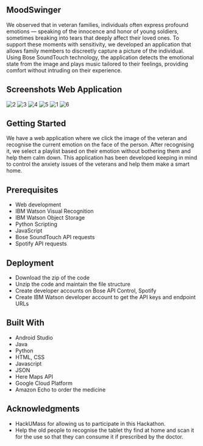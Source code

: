 ## MoodSwinger

We observed that in veteran families, individuals often express profound emotions — speaking of the innocence and honor of young soldiers, sometimes breaking into tears that deeply affect their loved ones. To support these moments with sensitivity, we developed an application that allows family members to discreetly capture a picture of the individual. Using Bose SoundTouch technology, the application detects the emotional state from the image and plays music tailored to their feelings, providing comfort without intruding on their experience.

## Screenshots Web Application

![2](https://user-images.githubusercontent.com/32939619/48394165-7da79e80-e6e0-11e8-9bcb-311ca93f0745.jpg)
![3](https://user-images.githubusercontent.com/32939619/48394164-7da79e80-e6e0-11e8-9f2d-09982b63786f.jpg)
![4](https://user-images.githubusercontent.com/32939619/48394163-7da79e80-e6e0-11e8-940d-c2442a776098.jpg)
![5](https://user-images.githubusercontent.com/32939619/48394162-7da79e80-e6e0-11e8-851b-acf0fb7d85d8.jpg)
![1](https://user-images.githubusercontent.com/32939619/48394166-7da79e80-e6e0-11e8-8353-cb234f22f6a3.jpg)
![6](https://user-images.githubusercontent.com/32939619/48394161-7da79e80-e6e0-11e8-88cc-3752176aa9c7.jpg)


## Getting Started

We have a web application where we click the image of the veteran and recognise the current emotion on the face of the person. After recognising it, we select a playlist based on their emotion without bothering them and help them calm down. This application has been developed keeping in mind to control the anxiety issues of the veterans and help them make a smart home.

## Prerequisites

* Web development
* IBM Watson Visual Recognition
* IBM Watson Object Storage
* Python Scripting
* JavaScript
* Bose SoundTouch API requests
* Spotify API requests

## Deployment
* Download the zip of the code
* Unzip the code and maintain the file structure
* Create developer accounts on Bose API Control, Spotify
* Create IBM Watson developer account to get the API keys and endpoint URLs


## Built With

* Android Studio
* Java
* Python
* HTML, CSS
* Javascript
* JSON
* Here Maps API
* Google Cloud Platform
* Amazon Echo to order the medicine


## Acknowledgments

* HackUMass for allowing us to participate in this Hackathon.
* Help the old people to recognise the tablet thy find at home and scan it for the use so that they can consume it if prescribed by the doctor.

